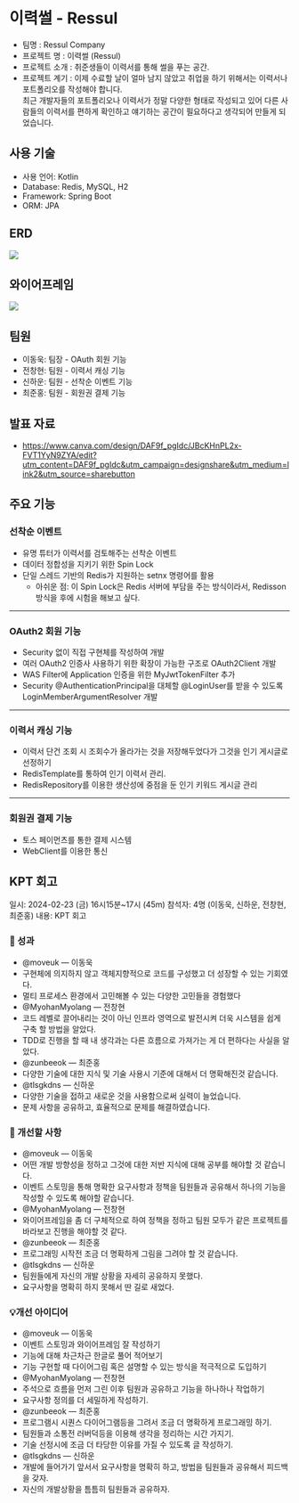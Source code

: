 # 이력썰 - Ressul
 - 팀명 : Ressul Company
 - 프로젝트 명 : 이력썰 (Ressul)
 - 프로젝트 소개 : 취준생들이 이력서를 통해 썰을 푸는 공간.
 - 프로젝트 계기 : 이제 수료할 날이 얼마 남지 않았고 취업을 하기 위해서는 이력서나 포트폴리오를 작성해야 합니다. <br>
 최근 개발자들의 포트폴리오나 이력서가 정말 다양한 형태로 작성되고 있어 다른 사람들의 이력서를 편하게 확인하고 얘기하는 공간이 필요하다고 생각되어 만들게 되었습니다.

## 사용 기술
- 사용 언어: Kotlin
- Database: Redis, MySQL, H2
- Framework: Spring Boot
- ORM: JPA

## ERD
<img src="https://github.com/RessulCompany/ressul/assets/24753709/8dff180c-7f21-42a8-b957-40ca90c50667">

## 와이어프레임
<img src="https://github.com/RessulCompany/ressul/assets/24753709/0ed2215e-7519-4ad0-b42b-2adec7bd1661">

## 팀원
 - 이동욱: 팀장 - OAuth 회원 기능
 - 전창현: 팀원 - 이력서 캐싱 기능
 - 신하운: 팀원 - 선착순 이벤트 기능
 - 최준홍: 팀원 - 회원권 결제 기능

## 발표 자료
 - https://www.canva.com/design/DAF9f_pgIdc/JBcKHnPL2x-FVT1YyN9ZYA/edit?utm_content=DAF9f_pgIdc&utm_campaign=designshare&utm_medium=link2&utm_source=sharebutton

## 주요 기능
### 선착순 이벤트
 - 유명 튜터가 이력서를 검토해주는 선착순 이벤트
 - 데이터 정합성을 지키기 위한 Spin Lock
 - 단일 스레드 기반의 Redis가 지원하는 setnx 명령어를 활용
   - 아쉬운 점: 이 Spin Lock은 Redis 서버에 부담을 주는 방식이라서, Redisson 방식을 후에 시험을 해보고 싶다.
---
### OAuth2 회원 기능
 - Security 없이 직접 구현체를 작성하여 개발
 - 여러 OAuth2 인증사 사용하기 위한 확장이 가능한 구조로 OAuth2Client 개발
 - WAS Filter에 Application 인증을 위한 MyJwtTokenFilter 추가
 - Security @AuthenticationPrincipal을 대체할 @LoginUser를 받을 수 있도록 LoginMemberArgumentResolver 개발
---
### 이력서 캐싱 기능
 - 이력서 단건 조회 시 조회수가 올라가는 것을 저장해두었다가 그것을 인기 게시글로 선정하기
 - RedisTemplate를 통하여 인기 이력서 관리.
 - RedisRepository를 이용한 생산성에 중점을 둔 인기 키워드 게시글 관리
---
### 회원권 결제 기능
 - 토스 페이먼츠를 통한 결제 시스템
 - WebClient를 이용한 통신 

## KPT 회고
일시: 2024-02-23 (금) 16시15분~17시 (45m)
참석자: 4명 (이동욱, 신하운, 전창현, 최준홍)
내용: KPT 회고

### 🙌 성과
- @moveuk — 이동욱
 - 구현체에 의지하지 않고 객체지향적으로 코드를 구성했고 더 성장할 수 있는 기회였다.
 - 멀티 프로세스 환경에서 고민해볼 수 있는 다양한 고민들을 경험했다
- @MyohanMyolang — 전창현
 - 코드 레벨로 끌어내리는 것이 아닌 인프라 영역으로 발전시켜 더욱 시스템을 쉽게 구축 할 방법을 알았다.
 - TDD로 진행을 할 때 내 생각과는 다른 흐름으로 가져가는 게 더 편하다는 사실을 알았다.
- @zunbeeok — 최준홍
 - 다양한 기술에 대한 지식 및 기술 사용시 기준에 대해서 더 명확해진것 같습니다.
- @tlsgkdns — 신하운
 - 다양한 기술을 접하고 새로운 것을 사용함으로써 실력이 늘었습니다.
 - 문제 사항을 공유하고, 효율적으로 문제를 해결하였습니다.

### 🌱 개선할 사항
- @moveuk — 이동욱
 - 어떤 개발 방향성을 정하고 그것에 대한 저반 지식에 대해 공부를 해야할 것 같습니다.
 - 이벤트 스토밍을 통해 명확한 요구사항과 정책을 팀원들과 공유해서 하나의 기능을 작성할 수 있도록 해야할 같습니다.
- @MyohanMyolang — 전창현
 - 와이어프레임을 좀 더 구체적으로 하여 정책을 정하고 팀원 모두가 같은 프로젝트를 바라보고 진행을 해야할 것 같다.
- @zunbeeok — 최준홍
 - 프로그래밍 시작전 조금 더 명확하게 그림을 그려야 할 것 같습니다.
- @tlsgkdns — 신하운
 - 팀원들에게 자신의 개발 상황을 자세히 공유하지 못했다.
 - 요구사항을 명확히 하지 못해서 딴 길로 새었다.

### 💡개선 아이디어
- @moveuk — 이동욱
 - 이벤트 스토밍과 와이어프레임 잘 작성하기
 - 기능에 대해 차근차근 한글로 풀어 적어보기
 - 기능 구현할 때 다이어그림 혹은 설명할 수 있는 방식을 적극적으로 도입하기
- @MyohanMyolang — 전창현
 - 주석으로 흐름을 먼저 그린 이후 팀원과 공유하고 기능을 하나하나 작업하기
 - 요구사항 정의를 더 세밀하게 작성하기.
- @zunbeeok — 최준홍
 - 프로그램시 시퀀스 다이어그램등을 그려서 조금 더 명확하게 프로그래밍 하기.
 - 팀원들과 소통전 러버덕등을 이용해 생각을 정리하는 시간 가지기.
 - 기술 선정시에 조금 더 타당한 이유를 가질 수 있도록 글 작성하기.
- @tlsgkdns — 신하운
 - 개발에 들어가기 앞서서 요구사항을 명확히 하고, 방법을 팀원들과 공유해서 피드백을 갖자.
 - 자신의 개발상황을 틈틈히 팀원들과 공유하자.
